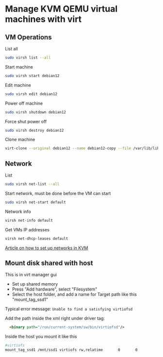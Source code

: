 # Manage KVM QEMU virtual machines with virt

## VM Operations

List all

```sh
sudo virsh list --all
```

Start machine

```sh
sudo virsh start debian12
```

Edit machine
```sh
sudo virsh edit debian12
```

Power off machine

```sh
sudo virsh shutdown debian12
```

Force shut power off

```sh
sudo virsh destroy debian12
```

Clone machine
```sh
virt-clone --original debian12 --name debian12-copy --file /var/lib/libvirt/images/debian12-copy.qcow2
```

## Network

List

```sh
sudo virsh net-list --all
```

Start network, must be done before the VM can start
```sh
sudo virsh net-start default
```

Network info
```sh
virsh net-info default
```

Get VMs IP addresses
```sh
virsh net-dhcp-leases default
```

[Article on how to set up networks in KVM](https://computingforgeeks.com/managing-kvm-network-interfaces-in-linux/?expand_article=1)

## Mount disk shared with host

This is in virt manager gui

- Set up shared memory
- Press "Add hardware", select "Filesystem"
- Select the host folder, and add a name for Target path like this "mount_tag_ssd1"

Typical error message:
`Unable to find a satisfying virtiofsd`

Add the path inside the xml right under driver tag:
```xml
  <binary path="/run/current-system/sw/bin/virtiofsd"/>
```

Inside the host you mount it like this
```sh
#virtiofs
mount_tag_ssd1 /mnt/ssd1 virtiofs rw,relatime       0       0
```